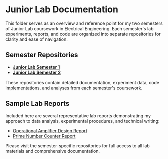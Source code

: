 # Junior Lab Documentation

This folder serves as an overview and reference point for my two semesters of Junior Lab coursework in Electrical Engineering. Each semester's lab experiments, reports, and code are organized into separate repositories for clarity and ease of navigation.

## Semester Repositories
- **[Junior Lab Semester 1](https://github.com/amindell11/JLab1)**
- **[Junior Lab Semester 2](https://github.com/amindell11/JLab-II)**

These repositories contain detailed documentation, experiment data, code implementations, and analyses from each semester's coursework.

## Sample Lab Reports
Included here are several representative lab reports demonstrating my approach to data analysis, experimental procedures, and technical writing:

- [Operational Amplifier Design Report](https://github.com/amindell11/engineering-portfolio/blob/main/Junior_Design_Lab/Mindell_Arye_Lab_6_Prelab_Report.pdf)
- [Prime Number Counter Report](https://github.com/amindell11/engineering-portfolio/blob/main/Junior_Design_Lab/Mindell_Arye_Expt_8_Prelab.pdf)

Please visit the semester-specific repositories for full access to all lab materials and comprehensive documentation.
